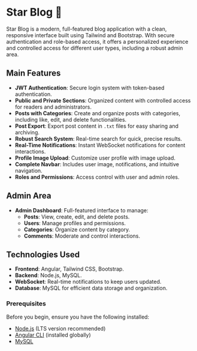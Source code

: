 # Star Blog 🚀

Star Blog is a modern, full-featured blog application with a clean, responsive interface built using Tailwind and Bootstrap. With secure authentication and role-based access, it offers a personalized experience and controlled access for different user types, including a robust admin area.

## Main Features

- **JWT Authentication**: Secure login system with token-based authentication.
- **Public and Private Sections**: Organized content with controlled access for readers and administrators.
- **Posts with Categories**: Create and organize posts with categories, including like, edit, and delete functionalities.
- **Post Export**: Export post content in `.txt` files for easy sharing and archiving.
- **Robust Search System**: Real-time search for quick, precise results.
- **Real-Time Notifications**: Instant WebSocket notifications for content interactions.
- **Profile Image Upload**: Customize user profile with image upload.
- **Complete Navbar**: Includes user image, notifications, and intuitive navigation.
- **Roles and Permissions**: Access control with user and admin roles.

## Admin Area

- **Admin Dashboard**: Full-featured interface to manage:
  - **Posts**: View, create, edit, and delete posts.
  - **Users**: Manage profiles and permissions.
  - **Categories**: Organize content by category.
  - **Comments**: Moderate and control interactions.

## Technologies Used

- **Frontend**: Angular, Tailwind CSS, Bootstrap.
- **Backend**: Node.js, MySQL.
- **WebSocket**: Real-time notifications to keep users updated.
- **Database**: MySQL for efficient data storage and organization.

### Prerequisites

Before you begin, ensure you have the following installed:

- [Node.js](https://nodejs.org/) (LTS version recommended)
- [Angular CLI](https://angular.io/cli) (installed globally)
- [MySQL](https://www.mysql.com/)
